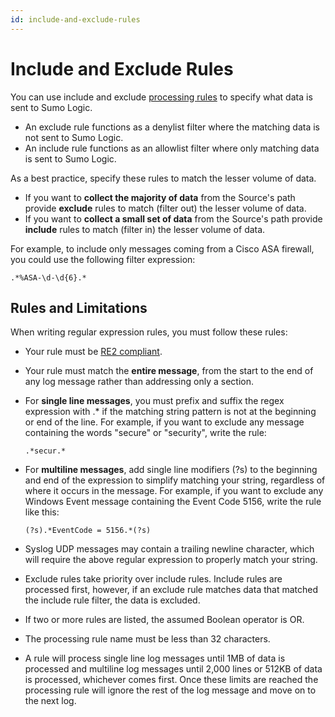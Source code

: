 ```yaml
---
id: include-and-exclude-rules
---
```


# Include and Exclude Rules

You can use include and exclude [processing rules](create-processing-rule.md) to specify what data is sent to Sumo Logic.

* An exclude rule functions as a denylist filter where the matching data is not sent to Sumo Logic.
* An include rule functions as an allowlist filter where only matching data is sent to Sumo Logic.

As a best practice, specify these rules to match the lesser volume of
data.

* If you want to **collect the majority of data** from the Source's path provide **exclude** rules to match (filter out) the lesser volume of data.
* If you want to **collect a small set of data** from the Source's path provide **include** rules to match (filter in) the lesser volume of data.

For example, to include only messages coming from a Cisco ASA firewall,
you could use the following filter expression:

```
.*%ASA-\d-\d{6}.*
```

## Rules and Limitations

When writing regular expression rules, you must follow these rules:

* Your rule must be [RE2 compliant](https://github.com/google/re2/wiki/Syntax).

* Your rule must match the **entire message**, from the start to the end of any log message rather than addressing only a section.

* For **single line messages**, you must prefix and suffix the regex expression with .\* if the matching string pattern is not at the beginning or end of the line. For example, if you want to exclude any message containing the words "secure" or "security", write the rule:

  ```
  .*secur.*
  ```

* For **multiline messages**, add single line modifiers (?s) to the beginning and end of the expression to simplify matching your string, regardless of where it occurs in the message. For example, if you want to exclude any Windows Event message containing the Event Code 5156, write the rule like this:

  ```
  (?s).*EventCode = 5156.*(?s)
  ```

* Syslog UDP messages may contain a trailing newline character, which will require the above regular expression to properly match your string.

* Exclude rules take priority over include rules. Include rules are processed first, however, if an exclude rule matches data that matched the include rule filter, the data is excluded.

* If two or more rules are listed, the assumed Boolean operator is OR.

* The processing rule name must be less than 32 characters.

* A rule will process single line log messages until 1MB of data is processed and multiline log messages until 2,000 lines or 512KB of data is processed, whichever comes first. Once these limits are reached the processing rule will ignore the rest of the log message and move on to the next log.

